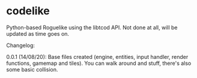 # codelike
Python-based Roguelike using the libtcod API. Not done at all, will be updated as time goes on.

Changelog:

0.0.1 (14/08/20):
  Base files created (engine, entities, input handler, render functions, gamemap and tiles). You can walk around and stuff, there's also some basic collision.
